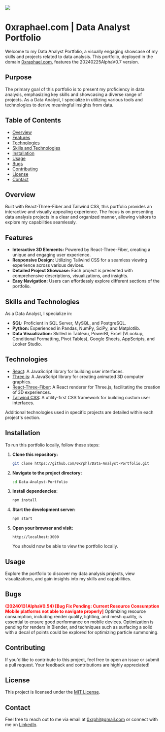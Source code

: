 <a href="https://www.youtube.com/watch?v=LugrFo-gq1M">
  <img src="https://media.giphy.com/media/v1.Y2lkPTc5MGI3NjExdWc1enRsc294dzg5a2FtNmpvbDBhejRwd2VueTY4dW53MDJsMHRicSZlcD12MV9pbnRlcm5hbF9naWZfYnlfaWQmY3Q9Zw/Rbvh69Ofg2NdGfMrGM/source.gif">
</a>

# 0xraphael.com | Data Analyst Portfolio

Welcome to my Data Analyst Portfolio, a visually engaging showcase of my skills and projects related to data analysis. This portfolio, deployed in the domain [0xraphael.com](https://0xraphael.com/), features the 20240225AlphaV0.7 version.

## Purpose

The primary goal of this portfolio is to present my proficiency in data analysis, emphasizing key skills and showcasing a diverse range of projects. As a Data Analyst, I specialize in utilizing various tools and technologies to derive meaningful insights from data.

## Table of Contents

- [Overview](#overview)
- [Features](#features)
- [Technologies](#technologies)
- [Skills and Technologies](#skills-and-technologies)
- [Installation](#installation)
- [Usage](#usage)
- [Bugs](#Bugs)
- [Contributing](#contributing)
- [License](#license)
- [Contact](#contact)

## Overview

Built with React-Three-Fiber and Tailwind CSS, this portfolio provides an interactive and visually appealing experience. The focus is on presenting data analysis projects in a clear and organized manner, allowing visitors to explore my capabilities seamlessly.

## Features

- **Interactive 3D Elements:** Powered by React-Three-Fiber, creating a unique and engaging user experience.
- **Responsive Design:** Utilizing Tailwind CSS for a seamless viewing experience across various devices.
- **Detailed Project Showcase:** Each project is presented with comprehensive descriptions, visualizations, and insights.
- **Easy Navigation:** Users can effortlessly explore different sections of the portfolio.

## Skills and Technologies

As a Data Analyst, I specialize in:

- **SQL:** Proficient in SQL Server, MySQL, and PostgreSQL.
- **Python:** Experienced in Pandas, NumPy, SciPy, and Matplotlib.
- **Data Visualization:** Skilled in Tableau, PowerBI, Excel (VLookup, Conditional Formatting, Pivot Tables), Google Sheets, AppScripts, and Looker Studio.

## Technologies

- [React](https://reactjs.org/): A JavaScript library for building user interfaces.
- [Three.js](https://threejs.org/): A JavaScript library for creating animated 3D computer graphics.
- [React-Three-Fiber](https://github.com/pmndrs/react-three-fiber): A React renderer for Three.js, facilitating the creation of 3D experiences.
- [Tailwind CSS](https://tailwindcss.com/): A utility-first CSS framework for building custom user interfaces.

Additional technologies used in specific projects are detailed within each project's section.

## Installation

To run this portfolio locally, follow these steps:

1. **Clone this repository:**
    ```bash
    git clone https://github.com/0xrphl/Data-Analyst-Portfolio.git
    ```

2. **Navigate to the project directory:**
    ```bash
    cd Data-Analyst-Portfolio
    ```

3. **Install dependencies:**
    ```bash
    npm install
    ```

4. **Start the development server:**
    ```bash
    npm start
    ```

5. **Open your browser and visit:**
    ```
    http://localhost:3000
    ```
   You should now be able to view the portfolio locally.

## Usage

Explore the portfolio to discover my data analysis projects, view visualizations, and gain insights into my skills and capabilities.

## Bugs
**<span style="color:red">(20240131AlphaV0.54) [Bug Fix Pending: Current Resource Consumption Mobile platforms not able to navigate properly]</span>**
Optimizing resource consumption, including render quality, lighting, and mesh quality, is essential to ensure good performance on mobile devices. Optimization is pending for renders in Blender, and techniques such as surfacing a solid with a decal of points could be explored for optimizing particle summoning.


## Contributing

If you'd like to contribute to this project, feel free to open an issue or submit a pull request. Your feedback and contributions are highly appreciated!

## License

This project is licensed under the [MIT License](LICENSE).

## Contact

Feel free to reach out to me via email at [0xrphl@gmail.com](mailto:0xrphl@gmail.com) or connect with me on [LinkedIn](https://www.linkedin.com/in/0xraphael/).
